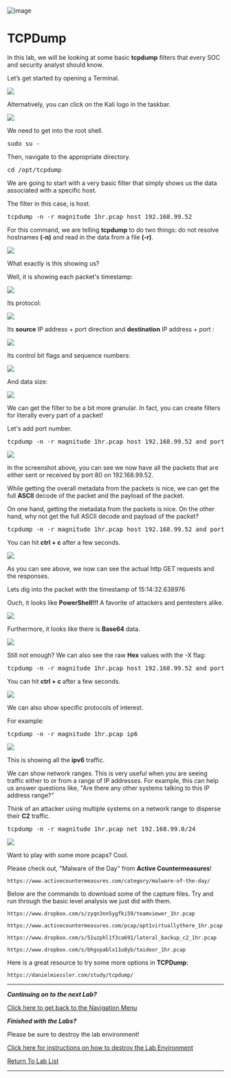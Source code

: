 ![image](https://github.com/user-attachments/assets/068fae26-6e8f-402f-ad69-63a4e6a1f59e)

# TCPDump

In this lab, we will be looking at some basic **tcpdump** filters that every SOC and security analyst should know.

Let’s get started by opening a Terminal.

![](attachments/OpeningKaliInstance.png)

Alternatively, you can click on the Kali logo in the taskbar.

![](attachments/TaskbarKaliIcon.png)

We need to get into the root shell. 

<pre>sudo su -</pre>

Then, navigate to the appropriate directory. 

<pre>cd /opt/tcpdump</pre>

We are going to start with a very basic filter that simply shows us the data associated with a specific host.

The filter in this case, is host.

<pre>tcpdump -n -r magnitude_1hr.pcap host 192.168.99.52</pre>

For this command, we are telling **tcpdump** to do two things: do not resolve hostnames **(-n)** and read in the data from a file **(-r)**.

![](attachments/tcpdump_pcaphost.png)

What exactly is this showing us?

Well, it is showing each packet's timestamp:

![](attachments/tcpdump_timestamp.png)

Its protocol:

![](attachments/tcpdump_protocol.png)

Its **source** IP address + port direction and **destination** IP address + port :

![](attachments/tcpdump_addressport.png)

Its control bit flags and sequence numbers:

![](attachments/tcpdump_flagssequence.png)

And data size:

![](attachments/Clipboard_2020-12-09-18-18-51.png)

We can get the filter to be a bit more granular.  In fact, you can create filters for literally every part of a packet!

Let's add port number.

<pre>tcpdump -n -r magnitude_1hr.pcap host 192.168.99.52 and port 80</pre>

![](attachments/tcpdump_port80.png)

In the screenshot above, you can see we now have all the packets that are either sent or received by port 80 on 192.168.99.52.

While getting the overall metadata from the packets is nice, we can get the full **ASCII** decode of the packet and the payload of the packet.

On one hand, getting the metadata from the packets is nice.  On the other hand, why not get the full ASCII decode and payload of the packet?

<pre>tcpdump -n -r magnitude_1hr.pcap host 192.168.99.52 and port 80 -A</pre>

You can hit **ctrl + c** after a few seconds.

![](attachments/tcpdump_-a.png)

As you can see above, we now can see the actual http GET requests and the responses.  

Lets dig into the packet with the timestamp of 15:14:32.638976

Ouch, it looks like **PowerShell!!!**  A favorite of attackers and pentesters alike.  

![](attachments/tcpdump_powershell.png)

Furthermore, it looks like there is **Base64** data.

![](attachments/tcpdump_base64.png)

Still not enough?  We can also see the raw **Hex** values with the -X flag:

<pre>tcpdump -n -r magnitude_1hr.pcap host 192.168.99.52 and port 80 -AX</pre>

You can hit **ctrl + c** after a few seconds.

![](attachments/tcpdump_hex.png)

We can also show specific protocols of interest.

For example:

<pre>tcpdump -n -r magnitude_1hr.pcap ip6</pre>

![](attachments/tcpdump_ip6.png)

This is showing all the **ipv6** traffic.

We can show network ranges.  This is very useful when you are seeing traffic either to or from a range of IP addresses.  For example, this can help us answer questions like, "Are there any other systems talking to this IP address range?" 

Think of an attacker using multiple systems on a network range to disperse their **C2** traffic.

<pre>tcpdump -n -r magnitude_1hr.pcap net 192.168.99.0/24</pre>

![](attachments/tcpdump_netrange.png)

Want to play with some more pcaps?  Cool.

Please check out, "Malware of the Day" from **Active Countermeasures**!

`https://www.activecountermeasures.com/category/malware-of-the-day/`

Below are the commands to download some of the capture files.  Try and run through the basic level analysis we just did with them.

`https://www.dropbox.com/s/zyqn3nn5ygfki59/teamviewer_1hr.pcap`

`https://www.activecountermeasures.com/pcap/apt1virtuallythere_1hr.pcap`

`https://www.dropbox.com/s/51uzphl1f3ca691/lateral_backup_c2_1hr.pcap`

`https://www.dropbox.com/s/bhgvpablx11u8yb/taidoor_1hr.pcap`

Here is a great resource to try some more options in **TCPDump**:

`https://danielmiessler.com/study/tcpdump/`

***
***Continuing on to the next Lab?***

[Click here to get back to the Navigation Menu](/IntroClassFiles/navigation.md)

***Finished with the Labs?***


Please be sure to destroy the lab environment!

[Click here for instructions on how to destroy the Lab Environment](/IntroClassFiles/Tools/IntroClass/LabDestruction/labdestruction.md)

[Return To Lab List](https://github.com/strandjs/IntroLabs/blob/master/IntroClassFiles/navigation.md)

---





















